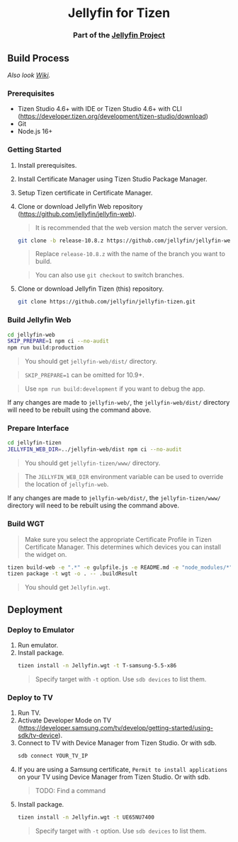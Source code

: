 <h1 align="center">Jellyfin for Tizen</h1>
<h3 align="center">Part of the <a href="https://jellyfin.media">Jellyfin Project</a></h3>

## Build Process
_Also look [Wiki](https://github.com/jellyfin/jellyfin-tizen/wiki)._

### Prerequisites
* Tizen Studio 4.6+ with IDE or Tizen Studio 4.6+ with CLI (<a href="https://developer.tizen.org/development/tizen-studio/download">https://developer.tizen.org/development/tizen-studio/download</a>)
* Git
* Node.js 16+

### Getting Started

1. Install prerequisites.
2. Install Certificate Manager using Tizen Studio Package Manager.
3. Setup Tizen certificate in Certificate Manager.
4. Clone or download Jellyfin Web repository (<a href="https://github.com/jellyfin/jellyfin-web">https://github.com/jellyfin/jellyfin-web</a>).

   > It is recommended that the web version match the server version.

   ```sh
   git clone -b release-10.8.z https://github.com/jellyfin/jellyfin-web.git
   ```
   > Replace `release-10.8.z` with the name of the branch you want to build.

   > You can also use `git checkout` to switch branches.
5. Clone or download Jellyfin Tizen (this) repository.
   ```sh
   git clone https://github.com/jellyfin/jellyfin-tizen.git
   ```

### Build Jellyfin Web

```sh
cd jellyfin-web
SKIP_PREPARE=1 npm ci --no-audit
npm run build:production
```

> You should get `jellyfin-web/dist/` directory.

> `SKIP_PREPARE=1` can be omitted for 10.9+.

> Use `npm run build:development` if you want to debug the app.

If any changes are made to `jellyfin-web/`, the `jellyfin-web/dist/` directory will need to be rebuilt using the command above.

### Prepare Interface

```sh
cd jellyfin-tizen
JELLYFIN_WEB_DIR=../jellyfin-web/dist npm ci --no-audit
```

> You should get `jellyfin-tizen/www/` directory.

> The `JELLYFIN_WEB_DIR` environment variable can be used to override the location of `jellyfin-web`.

If any changes are made to `jellyfin-web/dist/`, the `jellyfin-tizen/www/` directory will need to be rebuilt using the command above.

### Build WGT

> Make sure you select the appropriate Certificate Profile in Tizen Certificate Manager. This determines which devices you can install the widget on.

```sh
tizen build-web -e ".*" -e gulpfile.js -e README.md -e "node_modules/*" -e "package*.json" -e "yarn.lock"
tizen package -t wgt -o . -- .buildResult
```

> You should get `Jellyfin.wgt`.

## Deployment

### Deploy to Emulator

1. Run emulator.
2. Install package.
   ```sh
   tizen install -n Jellyfin.wgt -t T-samsung-5.5-x86
   ```
   > Specify target with `-t` option. Use `sdb devices` to list them.

### Deploy to TV

1. Run TV.
2. Activate Developer Mode on TV (<a href="https://developer.samsung.com/tv/develop/getting-started/using-sdk/tv-device">https://developer.samsung.com/tv/develop/getting-started/using-sdk/tv-device</a>).
3. Connect to TV with Device Manager from Tizen Studio. Or with sdb.
   ```sh
   sdb connect YOUR_TV_IP
   ```
4. If you are using a Samsung certificate, `Permit to install applications` on your TV using Device Manager from Tizen Studio. Or with sdb.
   > TODO: Find a command
5. Install package.
   ```sh
   tizen install -n Jellyfin.wgt -t UE65NU7400
   ```
   > Specify target with `-t` option. Use `sdb devices` to list them.
